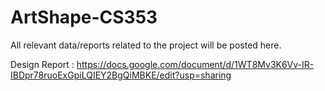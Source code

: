 # ArtShape-CS353
All relevant data/reports related to the project will be posted here.




Design Report : https://docs.google.com/document/d/1WT8Mv3K6Vv-IR-IBDpr78ruoExGpiLQIEY2BgQiMBKE/edit?usp=sharing


